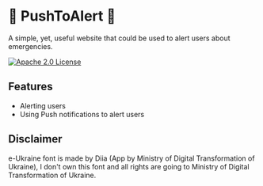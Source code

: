 
# 🚨 PushToAlert 🚨

A simple, yet, useful website that could be used to alert users about emergencies.

[![Apache 2.0 License](https://img.shields.io/badge/License-Apache%202.0-green.svg)](https://tldrlegal.com/license/apache-license-2.0-(apache-2.0))

## Features

- Alerting users
- Using Push notifications to alert users

## Disclaimer

e-Ukraine font is made by Diia (App by Ministry of Digital Transformation of Ukraine), I don't own this font and all rights are going to Ministry of Digital Transformation of Ukraine.
